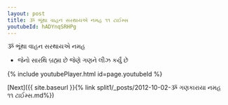 ```yaml
---
layout: post
title: ૐ ભૂંથા વાહન સરથાયએ નમહ ૧૧ ટાઈમ્સ
youtubeId: hADYnqSRHPg
---
```

 
 
 ૐ ભૂંથા વાહન સરથાયએ નમહ  
 
 -  જેનો સારથિ બ્રહ્મા છે જેણે ગણને લીઝ કર્યું છે 
 
  
 
  
 
 
 
 
 
 


{% include youtubePlayer.html id=page.youtubeId %}
 
[Next]({{ site.baseurl }}{% link  split1/_posts/2012-10-02-ૐ ગણકારાયા નમહ ૧૧ ટાઈમ્સ.md%})
 
